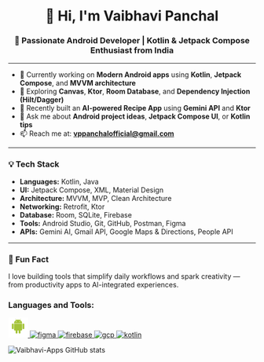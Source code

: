 <h1 align="center">👋 Hi, I'm Vaibhavi Panchal</h1>
<h3 align="center">🚀 Passionate Android Developer | Kotlin & Jetpack Compose Enthusiast from India</h3>

---

- 🔭 Currently working on **Modern Android apps** using **Kotlin**, **Jetpack Compose**, and **MVVM architecture**  
- 🧠 Exploring **Canvas**, **Ktor**, **Room Database**, and **Dependency Injection (Hilt/Dagger)**  
- 🤖 Recently built an **AI-powered Recipe App** using **Gemini API** and **Ktor**  
- 💬 Ask me about **Android project ideas**, **Jetpack Compose UI**, or **Kotlin tips**  
- 📫 Reach me at: **vppanchalofficial@gmail.com**

---

### 💡 Tech Stack
- **Languages:** Kotlin, Java  
- **UI:** Jetpack Compose, XML, Material Design  
- **Architecture:** MVVM, MVP, Clean Architecture  
- **Networking:** Retrofit, Ktor  
- **Database:** Room, SQLite, Firebase  
- **Tools:** Android Studio, Git, GitHub, Postman, Figma  
- **APIs:** Gemini AI, Gmail API, Google Maps & Directions, People API  

---

### 🌱 Fun Fact
I love building tools that simplify daily workflows and spark creativity — from productivity apps to AI-integrated experiences.  

<h3 align="left">Languages and Tools:</h3>
<p align="left"> <a href="https://developer.android.com" target="_blank" rel="noreferrer"> <img src="https://raw.githubusercontent.com/devicons/devicon/master/icons/android/android-original-wordmark.svg" alt="android" width="40" height="40"/> </a> <a href="https://www.figma.com/" target="_blank" rel="noreferrer"> <img src="https://www.vectorlogo.zone/logos/figma/figma-icon.svg" alt="figma" width="40" height="40"/> </a> <a href="https://firebase.google.com/" target="_blank" rel="noreferrer"> <img src="https://www.vectorlogo.zone/logos/firebase/firebase-icon.svg" alt="firebase" width="40" height="40"/> </a> <a href="https://cloud.google.com" target="_blank" rel="noreferrer"> <img src="https://www.vectorlogo.zone/logos/google_cloud/google_cloud-icon.svg" alt="gcp" width="40" height="40"/> </a> <a href="https://kotlinlang.org" target="_blank" rel="noreferrer"> <img src="https://www.vectorlogo.zone/logos/kotlinlang/kotlinlang-icon.svg" alt="kotlin" width="40" height="40"/> </a> </p>



![Vaibhavi-Apps GitHub stats](https://github-readme-stats.vercel.app/api?username=Vaibhavi-Apps&theme=dark&show_icons=true)
